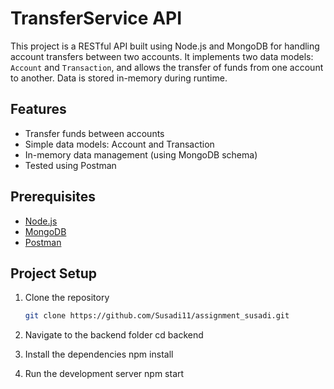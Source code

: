# TransferService API

This project is a RESTful API built using Node.js and MongoDB for handling account transfers between two accounts. It implements two data models: `Account` and `Transaction`, and allows the transfer of funds from one account to another. Data is stored in-memory during runtime.

## Features

- Transfer funds between accounts
- Simple data models: Account and Transaction
- In-memory data management (using MongoDB schema)
- Tested using Postman

## Prerequisites

- [Node.js](https://nodejs.org/)
- [MongoDB](https://www.mongodb.com/) 
- [Postman](https://www.postman.com/) 

## Project Setup

1. Clone the repository
   ```bash
   git clone https://github.com/Susadi11/assignment_susadi.git

2. Navigate to the backend folder
   cd backend

3. Install the dependencies
   npm install

4. Run the development server
   npm start

